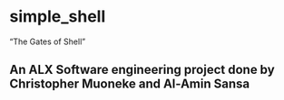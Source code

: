 # simple_shell
“The Gates of Shell”
## An ALX Software engineering project done by Christopher Muoneke and Al-Amin Sansa
